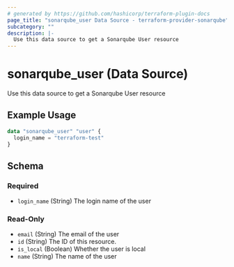 ```yaml
---
# generated by https://github.com/hashicorp/terraform-plugin-docs
page_title: "sonarqube_user Data Source - terraform-provider-sonarqube"
subcategory: ""
description: |-
  Use this data source to get a Sonarqube User resource
---
```


# sonarqube_user (Data Source)

Use this data source to get a Sonarqube User resource

## Example Usage

```terraform
data "sonarqube_user" "user" {
  login_name = "terraform-test"
}
```

<!-- schema generated by tfplugindocs -->
## Schema

### Required

- `login_name` (String) The login name of the user

### Read-Only

- `email` (String) The email of the user
- `id` (String) The ID of this resource.
- `is_local` (Boolean) Whether the user is local
- `name` (String) The name of the user
